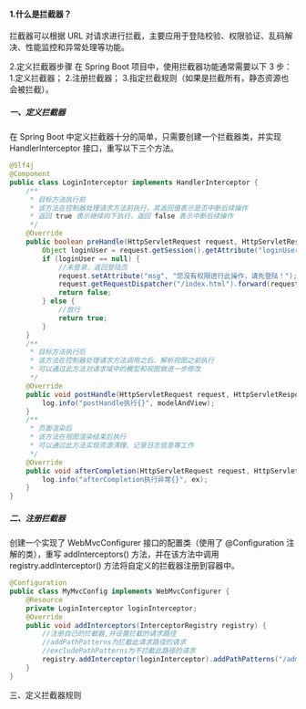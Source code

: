 #### 1.什么是拦截器？

拦截器可以根据 URL 对请求进行拦截，主要应用于登陆校验、权限验证、乱码解决、性能监控和异常处理等功能。

2.定义拦截器步骤
在 Spring Boot 项目中，使用拦截器功能通常需要以下 3 步：
1.定义拦截器；
2.注册拦截器；
3.指定拦截规则（如果是拦截所有，静态资源也会被拦截）。

##### 一、定义拦截器

在 Spring Boot 中定义拦截器十分的简单，只需要创建一个拦截器类，并实现 HandlerInterceptor 接口，重写以下三个方法。



```java
@Slf4j
@Component
public class LoginInterceptor implements HandlerInterceptor {
    /**
     * 目标方法执行前
     * 该方法在控制器处理请求方法前执行，其返回值表示是否中断后续操作
     * 返回 true 表示继续向下执行，返回 false 表示中断后续操作
     */
    @Override
    public boolean preHandle(HttpServletRequest request, HttpServletResponse response, Object handler) throws Exception {
        Object loginUser = request.getSession().getAttribute("loginUser");
        if (loginUser == null) {
            //未登录，返回登陆页
            request.setAttribute("msg", "您没有权限进行此操作，请先登陆！");
            request.getRequestDispatcher("/index.html").forward(request, response);
            return false;
        } else {
            //放行
            return true;
        }
    }
    /**
     * 目标方法执行后
     * 该方法在控制器处理请求方法调用之后、解析视图之前执行
     * 可以通过此方法对请求域中的模型和视图做进一步修改
     */
    @Override
    public void postHandle(HttpServletRequest request, HttpServletResponse response, Object handler, ModelAndView modelAndView) throws Exception {
        log.info("postHandle执行{}", modelAndView);
    }
    /**
     * 页面渲染后
     * 该方法在视图渲染结束后执行
     * 可以通过此方法实现资源清理、记录日志信息等工作
     */
    @Override
    public void afterCompletion(HttpServletRequest request, HttpServletResponse response, Object handler, Exception ex) throws Exception {
        log.info("afterCompletion执行异常{}", ex);
    }
}

```

##### 二、注册拦截器

创建一个实现了 WebMvcConfigurer 接口的配置类（使用了 @Configuration 注解的类），重写 addInterceptors() 方法，并在该方法中调用 registry.addInterceptor() 方法将自定义的拦截器注册到容器中。

```java
@Configuration
public class MyMvcConfig implements WebMvcConfigurer {
    @Resource
    private LoginInterceptor loginInterceptor;
    @Override
    public void addInterceptors(InterceptorRegistry registry) {
        //注册自己的拦截器,并设置拦截的请求路径
        //addPathPatterns为拦截此请求路径的请求
        //excludePathPatterns为不拦截此路径的请求
		registry.addInterceptor(loginInterceptor).addPathPatterns("/admin/*").excludePathPatterns("/admin/oldLogin");
    }
}
```


三、定义拦截器规则
